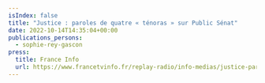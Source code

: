 ```yaml
---
isIndex: false
title: "Justice : paroles de quatre « ténoras » sur Public Sénat"
date: 2022-10-14T14:35:04+00:00
publications_persons:
  - sophie-rey-gascon
press:
  title: France Info
  url: https://www.francetvinfo.fr/replay-radio/info-medias/justice-paroles-de-quatre-tenoras-sur-public-senat_5388697.html
---
```

